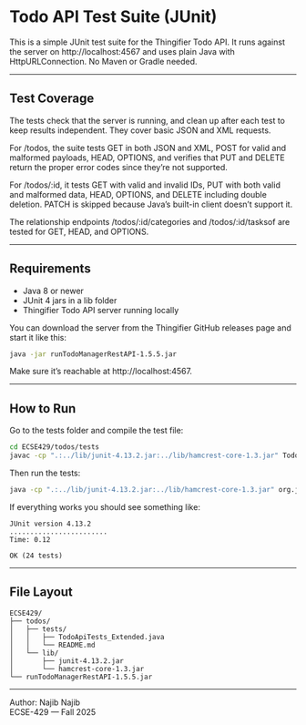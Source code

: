 # Todo API Test Suite (JUnit)

This is a simple JUnit test suite for the Thingifier Todo API. It runs against the server on http://localhost:4567 and uses plain Java with HttpURLConnection. No Maven or Gradle needed.

---

## Test Coverage

The tests check that the server is running, and clean up after each test to keep results independent. They cover basic JSON and XML requests.

For /todos, the suite tests GET in both JSON and XML, POST for valid and malformed payloads, HEAD, OPTIONS, and verifies that PUT and DELETE return the proper error codes since they’re not supported.

For /todos/:id, it tests GET with valid and invalid IDs, PUT with both valid and malformed data, HEAD, OPTIONS, and DELETE including double deletion. PATCH is skipped because Java’s built-in client doesn’t support it.

The relationship endpoints /todos/:id/categories and /todos/:id/tasksof are tested for GET, HEAD, and OPTIONS.

---

## Requirements

- Java 8 or newer
- JUnit 4 jars in a lib folder
- Thingifier Todo API server running locally

You can download the server from the Thingifier GitHub releases page and start it like this:

```bash
java -jar runTodoManagerRestAPI-1.5.5.jar
```

Make sure it’s reachable at http://localhost:4567.

---

## How to Run

Go to the tests folder and compile the test file:

```bash
cd ECSE429/todos/tests
javac -cp ".:../lib/junit-4.13.2.jar:../lib/hamcrest-core-1.3.jar" TodoApiTests_Extended.java
```

Then run the tests:

```bash
java -cp ".:../lib/junit-4.13.2.jar:../lib/hamcrest-core-1.3.jar" org.junit.runner.JUnitCore TodoApiTests_Extended
```

If everything works you should see something like:

```
JUnit version 4.13.2
........................
Time: 0.12

OK (24 tests)
```

---

## File Layout

```
ECSE429/
├── todos/
│   ├── tests/
│   │   ├── TodoApiTests_Extended.java
│   │   └── README.md
│   └── lib/
│       ├── junit-4.13.2.jar
│       └── hamcrest-core-1.3.jar
└── runTodoManagerRestAPI-1.5.5.jar
```

---

Author: Najib Najib  
ECSE-429 — Fall 2025
